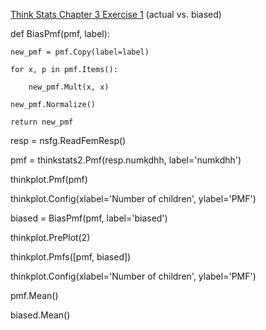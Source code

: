 [Think Stats Chapter 3 Exercise 1](http://greenteapress.com/thinkstats2/html/thinkstats2004.html#toc31) (actual vs. biased)

def BiasPmf(pmf, label):

    new_pmf = pmf.Copy(label=label)
    
    for x, p in pmf.Items(): 
    
        new_pmf.Mult(x, x)
        
    new_pmf.Normalize() 
    
    return new_pmf

resp = nsfg.ReadFemResp()

pmf = thinkstats2.Pmf(resp.numkdhh, label='numkdhh')

thinkplot.Pmf(pmf)

thinkplot.Config(xlabel='Number of children', ylabel='PMF')

biased = BiasPmf(pmf, label='biased')

thinkplot.PrePlot(2)

thinkplot.Pmfs([pmf, biased])

thinkplot.Config(xlabel='Number of children', ylabel='PMF')

pmf.Mean()

biased.Mean()
